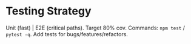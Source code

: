 # Testing Strategy
Unit (fast) | E2E (critical paths). Target 80% cov.
Commands: `npm test` / `pytest -q`. Add tests for bugs/features/refactors.
